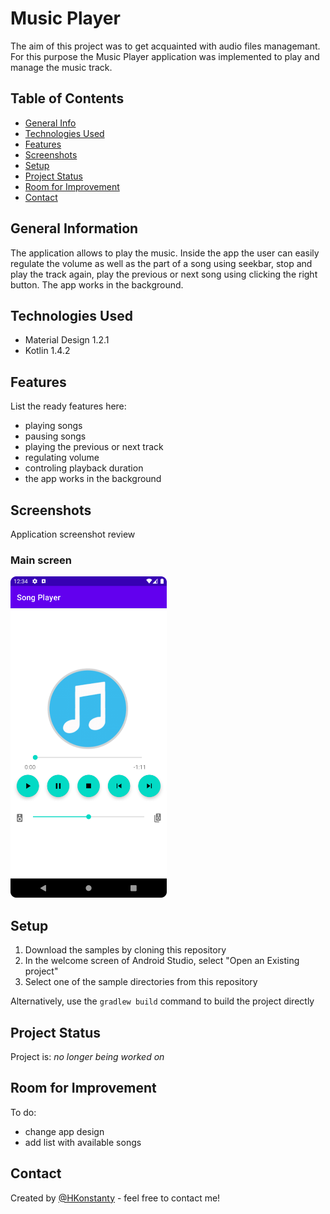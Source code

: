 # Music Player
The aim of this project was to get acquainted with audio files managemant. For this purpose the Music Player 
application was implemented to play and manage the music track.
## Table of Contents
* [General Info](#general-information)
* [Technologies Used](#technologies-used)
* [Features](#features)
* [Screenshots](#screenshots)
* [Setup](#setup)
* [Project Status](#project-status)
* [Room for Improvement](#room-for-improvement)
* [Contact](#contact)


## General Information
The application allows to play the music. Inside the app the user can easily regulate the volume as well as the part of a song using seekbar, 
stop and play the track again, play the previous or next song using clicking the right button. The app works in the background.  


## Technologies Used
- Material Design 1.2.1
- Kotlin 1.4.2


## Features
List the ready features here:
* playing songs
* pausing songs
* playing the previous or next track
* regulating volume 
* controling playback duration
* the app works in the background


## Screenshots
Application screenshot review

### Main screen 
<p align="left">
  <img src="./screenshots/main_screen.png" width="250" >
</p>


## Setup
1. Download the samples by cloning this repository
2. In the welcome screen of Android Studio, select "Open an Existing project"
3. Select one of the sample directories from this repository

Alternatively, use the `gradlew build` command to build the project directly


## Project Status
Project is: _no longer being worked on_


## Room for Improvement
To do:
* change app design
* add list with available songs


## Contact
Created by [@HKonstanty](https://github.com/HKonstanty/HKonstanty) - feel free to contact me!